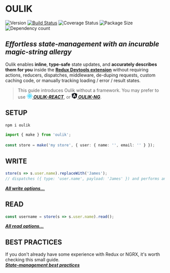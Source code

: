 # OULIK #

![Version](https://img.shields.io/npm/v/oulik.svg)
[![Build Status](https://travis-ci.org/Memeplexx/oulik.svg?branch=master)](https://travis-ci.org/Memeplexx/oulik.svg?branch=master)
![Coverage Status](https://coveralls.io/repos/github/Memeplexx/oulik/badge.svg?branch=master)
![Package Size](https://badgen.net/bundlephobia/minzip/oulik)
![Dependency count](https://badgen.net/bundlephobia/dependency-count/oulik)

## ***Effortless state-management with an incurable magic-string allergy*** ##  

Oulik enables **inline**, **type-safe** state updates, and **accurately describes them for you** inside the **[Redux Devtools extension](https://chrome.google.com/webstore/detail/redux-devtools/lmhkpmbekcpmknklioeibfkpmmfibljd?hl=en)**
without requiring actions, reducers, dispatches, middleware, de-duping requests, custom caching code, or manually tracking loading / error / result states.

> This guide introduces Oulik without a framework. You may prefer to use ***[![](./docs/assets/react.png)&nbsp;OULIK-REACT](./docs/readme-react.md)***, or ***[![](./docs/assets/angular.png)&nbsp;OULIK-NG](./docs/readme-ng.md)***.  

## SETUP ##

```console
npm i oulik
```
```Typescript
import { make } from 'oulik';

const store = make('my store', { user: { name: '', email: '' } });       
```
## WRITE ##
```Typescript
store(s => s.user.name).replaceWith('James');
// dispatches ({ type: 'user.name', payload: 'James' }) and performs an immutable update for you
```
***[All write options...](./docs/readme-write.md)***

## READ ##

```Typescript
const username = store(s => s.user.name).read();
```
***[All read options...](./docs/readme-read.md)***

## BEST PRACTICES ##
If you don't already have some experience with Redux or NGRX, it's worth checking this small guide.  
***[State-management best practices](./docs/best-practices.md)***
